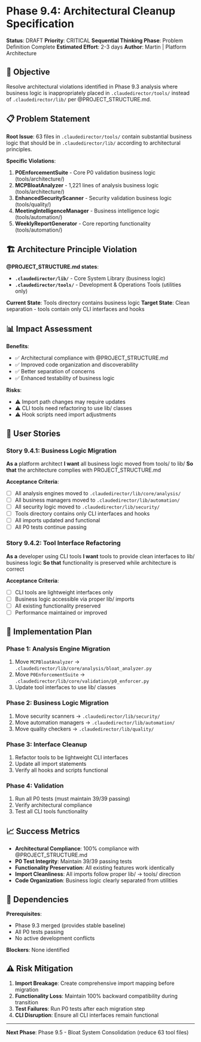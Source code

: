 # Phase 9.4: Architectural Cleanup Specification

**Status**: DRAFT
**Priority**: CRITICAL
**Sequential Thinking Phase**: Problem Definition Complete
**Estimated Effort**: 2-3 days
**Author**: Martin | Platform Architecture

## **🎯 Objective**

Resolve architectural violations identified in Phase 9.3 analysis where business logic is inappropriately placed in `.claudedirector/tools/` instead of `.claudedirector/lib/` per @PROJECT_STRUCTURE.md.

## **📋 Problem Statement**

**Root Issue**: 63 files in `.claudedirector/tools/` contain substantial business logic that should be in `.claudedirector/lib/` according to architectural principles.

**Specific Violations**:
1. **P0EnforcementSuite** - Core P0 validation business logic (tools/architecture/)
2. **MCPBloatAnalyzer** - 1,221 lines of analysis business logic (tools/architecture/)
3. **EnhancedSecurityScanner** - Security validation business logic (tools/quality/)
4. **MeetingIntelligenceManager** - Business intelligence logic (tools/automation/)
5. **WeeklyReportGenerator** - Core reporting functionality (tools/automation/)

## **🏗️ Architecture Principle Violation**

**@PROJECT_STRUCTURE.md states**:
- **`.claudedirector/lib/`** - Core System Library (business logic)
- **`.claudedirector/tools/`** - Development & Operations Tools (utilities only)

**Current State**: Tools directory contains business logic
**Target State**: Clean separation - tools contain only CLI interfaces and hooks

## **📊 Impact Assessment**

**Benefits**:
- ✅ Architectural compliance with @PROJECT_STRUCTURE.md
- ✅ Improved code organization and discoverability
- ✅ Better separation of concerns
- ✅ Enhanced testability of business logic

**Risks**:
- ⚠️ Import path changes may require updates
- ⚠️ CLI tools need refactoring to use lib/ classes
- ⚠️ Hook scripts need import adjustments

## **🎯 User Stories**

### **Story 9.4.1: Business Logic Migration**
**As a** platform architect
**I want** all business logic moved from tools/ to lib/
**So that** the architecture complies with PROJECT_STRUCTURE.md

**Acceptance Criteria**:
- [ ] All analysis engines moved to `.claudedirector/lib/core/analysis/`
- [ ] All business managers moved to `.claudedirector/lib/automation/`
- [ ] All security logic moved to `.claudedirector/lib/security/`
- [ ] Tools directory contains only CLI interfaces and hooks
- [ ] All imports updated and functional
- [ ] All P0 tests continue passing

### **Story 9.4.2: Tool Interface Refactoring**
**As a** developer using CLI tools
**I want** tools to provide clean interfaces to lib/ business logic
**So that** functionality is preserved while architecture is correct

**Acceptance Criteria**:
- [ ] CLI tools are lightweight interfaces only
- [ ] Business logic accessible via proper lib/ imports
- [ ] All existing functionality preserved
- [ ] Performance maintained or improved

## **🔧 Implementation Plan**

### **Phase 1: Analysis Engine Migration**
1. Move `MCPBloatAnalyzer` → `.claudedirector/lib/core/analysis/bloat_analyzer.py`
2. Move `P0EnforcementSuite` → `.claudedirector/lib/core/validation/p0_enforcer.py`
3. Update tool interfaces to use lib/ classes

### **Phase 2: Business Logic Migration**
1. Move security scanners → `.claudedirector/lib/security/`
2. Move automation managers → `.claudedirector/lib/automation/`
3. Move quality checkers → `.claudedirector/lib/quality/`

### **Phase 3: Interface Cleanup**
1. Refactor tools to be lightweight CLI interfaces
2. Update all import statements
3. Verify all hooks and scripts functional

### **Phase 4: Validation**
1. Run all P0 tests (must maintain 39/39 passing)
2. Verify architectural compliance
3. Test all CLI tools functionality

## **📈 Success Metrics**

- **Architectural Compliance**: 100% compliance with @PROJECT_STRUCTURE.md
- **P0 Test Integrity**: Maintain 39/39 passing tests
- **Functionality Preservation**: All existing features work identically
- **Import Cleanliness**: All imports follow proper lib/ → tools/ direction
- **Code Organization**: Business logic clearly separated from utilities

## **🔄 Dependencies**

**Prerequisites**:
- Phase 9.3 merged (provides stable baseline)
- All P0 tests passing
- No active development conflicts

**Blockers**: None identified

## **⚠️ Risk Mitigation**

1. **Import Breakage**: Create comprehensive import mapping before migration
2. **Functionality Loss**: Maintain 100% backward compatibility during transition
3. **Test Failures**: Run P0 tests after each migration step
4. **CLI Disruption**: Ensure all CLI interfaces remain functional

---

**Next Phase**: Phase 9.5 - Bloat System Consolidation (reduce 63 tool files)
